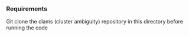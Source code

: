 ### Requirements

Git clone the clams (cluster ambiguity) repository in this directory before running the code